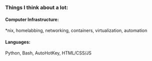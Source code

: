 ### Things I think about a lot:

#### Computer Infrastructure:
*nix, homelabbing, networking, containers, virtualization, automation

#### Languages:
Python, Bash, AutoHotKey, HTML/CSS/JS
